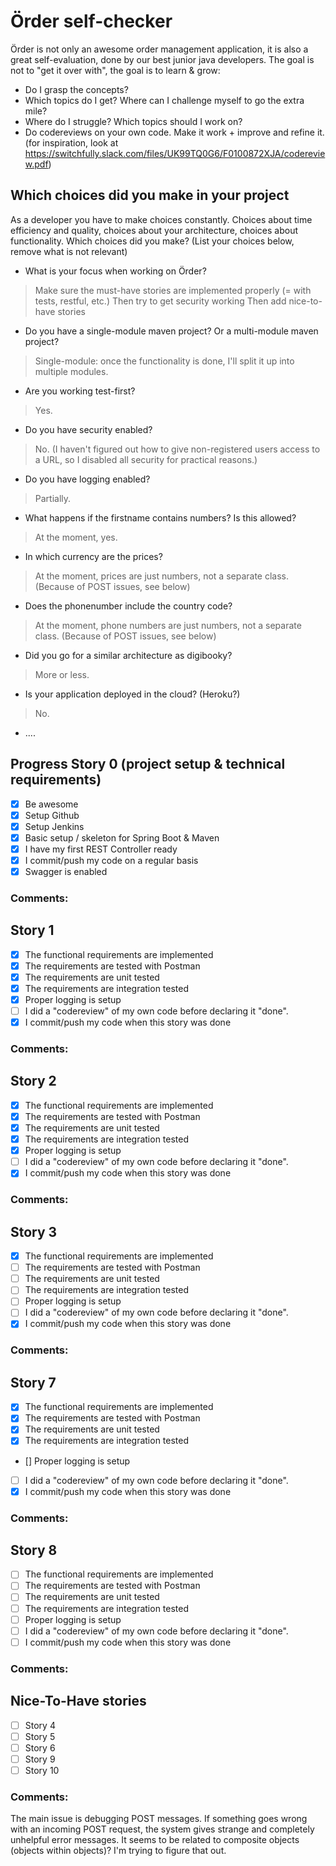 # Örder self-checker
Örder is not only an awesome order management application, it is also a great self-evaluation, done by our best junior java developers.
The goal is not to "get it over with", the goal is to learn & grow:
 - Do I grasp the concepts?
 - Which topics do I get? Where can I challenge myself to go the extra mile?
 - Where do I struggle? Which topics should I work on?
 - Do codereviews on your own code. Make it work + improve and refine it. (for inspiration, look at https://switchfully.slack.com/files/UK99TQ0G6/F0100872XJA/codereview.pdf)
## Which choices did you make in your project
As a developer you have to make choices constantly.
Choices about time efficiency and quality, choices about your architecture, choices about functionality.
Which choices did you make? (List your choices below, remove what is not relevant)
 - What is your focus when working on Örder?
 > Make sure the must-have stories are implemented properly (= with tests, restful, etc.)
>Then try to get security working
>Then add nice-to-have stories
 - Do you have a single-module maven project? Or a multi-module maven project?
 > Single-module: once the functionality is done, I'll split it up into multiple modules.
 - Are you working test-first?
 > Yes.
 - Do you have security enabled?
 > No.
>(I haven't figured out how to give non-registered users access to a URL, so I disabled all security for practical reasons.)
 - Do you have logging enabled?
 > Partially.
 - What happens if the firstname contains numbers? Is this allowed?
 > At the moment, yes.
 - In which currency are the prices?
 > At the moment, prices are just numbers, not a separate class. (Because of POST issues, see below)
 - Does the phonenumber include the country code?
 > At the moment, phone numbers are just numbers, not a separate class. (Because of POST issues, see below)
 - Did you go for a similar architecture as digibooky?
 > More or less.
 - Is your application deployed in the cloud? (Heroku?)
 > No.
 - ....
## Progress Story 0 (project setup & technical requirements)
 - [x] Be awesome
 - [x] Setup Github
 - [x] Setup Jenkins
 - [x] Basic setup / skeleton for Spring Boot & Maven
 - [x] I have my first REST Controller ready
 - [x] I commit/push my code on a regular basis
 - [x] Swagger is enabled
### Comments:
## Story 1
 - [x] The functional requirements are implemented
 - [x] The requirements are tested with Postman
 - [x] The requirements are unit tested
 - [x] The requirements are integration tested
 - [x] Proper logging is setup
 - [ ] I did a "codereview" of my own code before declaring it "done".
 - [x] I commit/push my code when this story was done
### Comments:
## Story 2
 - [x] The functional requirements are implemented
 - [x] The requirements are tested with Postman
 - [x] The requirements are unit tested
 - [x] The requirements are integration tested
 - [x] Proper logging is setup
 - [ ] I did a "codereview" of my own code before declaring it "done".
 - [x] I commit/push my code when this story was done
### Comments:
## Story 3
 - [x] The functional requirements are implemented
 - [ ] The requirements are tested with Postman
 - [ ] The requirements are unit tested
 - [ ] The requirements are integration tested
 - [ ] Proper logging is setup
 - [ ] I did a "codereview" of my own code before declaring it "done".
 - [x] I commit/push my code when this story was done
### Comments: 
## Story 7
 - [x] The functional requirements are implemented
 - [x] The requirements are tested with Postman
 - [x] The requirements are unit tested
 - [x] The requirements are integration tested
 - [] Proper logging is setup
 - [ ] I did a "codereview" of my own code before declaring it "done".
 - [x] I commit/push my code when this story was done
### Comments: 
## Story 8
 - [ ] The functional requirements are implemented
 - [ ] The requirements are tested with Postman
 - [ ] The requirements are unit tested
 - [ ] The requirements are integration tested
 - [ ] Proper logging is setup
 - [ ] I did a "codereview" of my own code before declaring it "done".
 - [ ] I commit/push my code when this story was done
### Comments: 
## Nice-To-Have stories
 - [ ] Story 4
 - [ ] Story 5
 - [ ] Story 6
 - [ ] Story 9
 - [ ] Story 10
### Comments:
The main issue is debugging POST messages. If something goes wrong with an incoming POST request, the system gives
strange and completely unhelpful error messages. It seems to be related to composite objects (objects within objects)?
I'm trying to figure that out.